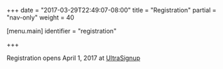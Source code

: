 +++
date = "2017-03-29T22:49:07-08:00"
title = "Registration"
partial = "nav-only"
weight = 40

[menu.main]
    identifier = "registration"

+++

Registration opens April 1, 2017 at [UltraSignup](http://ultrasignup.com)
